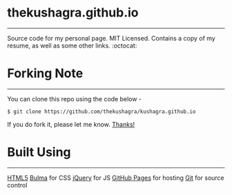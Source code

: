 # thekushagra.github.io
--------------------------------------------------------------------------------
Source code for my personal page. MIT Licensed. Contains a copy of my resume, as well as some other links. :octocat:

# Forking Note
--------------------------------------------------------------------------------
You can clone this repo using the code below -

```
$ git clone https://github.com/thekushagra/kushagra.github.io
```

If you do fork it, please let me know. [Thanks!](https://i.pinimg.com/originals/96/9c/3a/969c3a7d11ac4a0d6a5b73d90928603e.gif)

# Built Using
--------------------------------------------------------------------------------
[HTML5](https://developers.google.com/web/)
[Bulma](https://bulma.io/) for CSS
[jQuery](https://jquery.com/) for JS
[GitHub Pages](https://pages.github.com/) for hosting
[Git](https://git-scm.com/) for source control